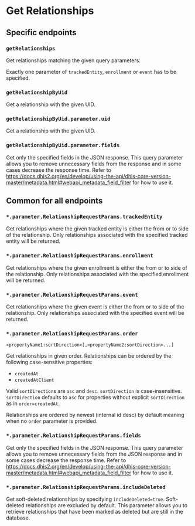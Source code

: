 # Get Relationships

## Specific endpoints

### `getRelationships`

Get relationships matching the given query parameters.

Exactly one parameter of `trackedEntity`, `enrollment` or `event` has to be specified.

### `getRelationshipByUid`

Get a relationship with the given UID.

### `getRelationshipByUid.parameter.uid`

Get a relationship with the given UID.

### `getRelationshipByUid.parameter.fields`

Get only the specified fields in the JSON response. This query parameter allows you to remove
unnecessary fields from
the response and in some cases decrease the response time. Refer to
https://docs.dhis2.org/en/develop/using-the-api/dhis-core-version-master/metadata.html#webapi_metadata_field_filter
for how to use it.

## Common for all endpoints

### `*.parameter.RelationshipRequestParams.trackedEntity`

Get relationships where the given tracked entity is either the from or to side of the 
relationship. Only relationships associated with the specified tracked entity will be returned.

### `*.parameter.RelationshipRequestParams.enrollment`

Get relationships where the given enrollment is either the from or to side of the relationship. 
Only relationships associated with the specified enrollment will be returned.

### `*.parameter.RelationshipRequestParams.event`

Get relationships where the given event is either the from or to side of the relationship. Only 
relationships associated with the specified event will be returned.

### `*.parameter.RelationshipRequestParams.order`

`<propertyName1:sortDirection>[,<propertyName2:sortDirection>...]`

Get relationships in given order. Relationships can be ordered by the following case-sensitive
properties:

* `createdAt`
* `createdAtClient`

Valid `sortDirection`s are `asc` and `desc`. `sortDirection` is case-insensitive. `sortDirection`
defaults to `asc` for properties without explicit `sortDirection` as in `order=createdAt`.

Relationships are ordered by newest (internal id desc) by default meaning when no `order` parameter
is provided.

### `*.parameter.RelationshipRequestParams.fields`

Get only the specified fields in the JSON response. This query parameter allows you to remove
unnecessary fields from
the JSON response and in some cases decrease the response time. Refer to
https://docs.dhis2.org/en/develop/using-the-api/dhis-core-version-master/metadata.html#webapi_metadata_field_filter
for how to use it.

### `*.parameter.RelationshipRequestParams.includeDeleted`

Get soft-deleted relationships by specifying `includeDeleted=true`. Soft-deleted relationships 
are excluded by default. This parameter allows you to retrieve relationships that have been 
marked as deleted but are still in the database.
